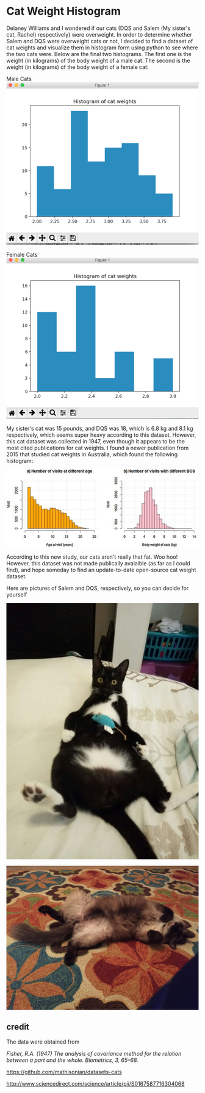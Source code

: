 # Cat Weight Histogram

Delaney Williams and I wondered if our cats (DQS and Salem (My sister's cat, Rachel) respectively) were overweight. In order to determine whether Salem and DQS were overweight cats or not, I decided to find a dataset of cat weights and visualize them in histogram form using python to see where the two cats were. Below are the final two histograms. The first one is the weight (in kilograms) of the body weight of a male cat. The second is the weight (in kilograms) of the body weight of a female cat:

Male Cats
![Alt text](./Male.png?raw=true "Title")

Female Cats
![Alt text](./Female.png?raw=true "Title")

My sister's cat was 15 pounds, and DQS was 18, which is 6.8 kg and 8.1 kg respectively, which seems super heavy according to this dataset. However, this cat dataset was collected in 1947, even though it appears to be the most cited publications for cat weights. I found a newer publication from 2015 that studied cat weights in Australia, which found the following histogram:

![Alt text](./newgraph.jpg?raw=true "Title")

According to this new study, our cats aren't really that fat. Woo hoo! However, this dataset was not made publically avalaible (as far as I could find), and hope someday to find an update-to-date open-source cat weight dataset.

Here are pictures of Salem and DQS, respectively, so you can decide for yourself

![Alt text](./salem.jpg?raw=true "Title")

![Alt text](./dqs.JPG?raw=true "Title")

## credit

The data were obtained from

*Fisher, R.A. (1947) The analysis of covariance method for the relation between a part and the whole. Biometrics, 3, 65–68.*

https://github.com/mathisonian/datasets-cats

http://www.sciencedirect.com/science/article/pii/S0167587716304068
